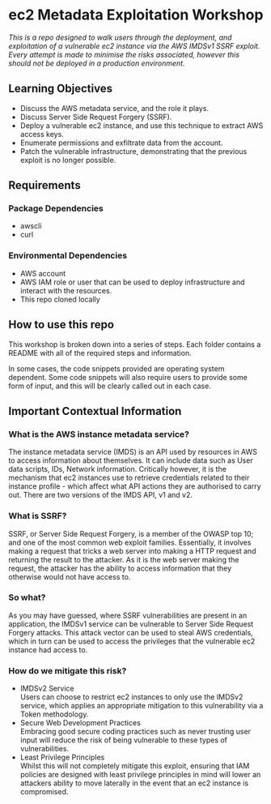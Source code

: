 # ec2 Metadata Exploitation Workshop

<i> This is a repo designed to walk users through the deployment, and exploitation of a vulnerable ec2 instance via the AWS IMDSv1 SSRF exploit.  Every attempt is made to minimise the risks associated, however this should not be deployed in a production environment. </i>

## Learning Objectives
- Discuss the AWS metadata service, and the role it plays.   
- Discuss Server Side Request Forgery (SSRF).  
- Deploy a vulnerable ec2 instance, and use this technique to extract AWS access keys.  
- Enumerate permissions and exfiltrate data from the account.  
- Patch the vulnerable infrastructure, demonstrating that the previous exploit is no longer possible.  


## Requirements
### Package Dependencies
- awscli
- curl

### Environmental Dependencies
- AWS account
- AWS IAM role or user that can be used to deploy infrastructure and interact with the resources. 
- This repo cloned locally


## How to use this repo
This workshop is broken down into a series of steps.  Each folder contains a README with all of the required steps and information.

In some cases, the code snippets provided are operating system dependent.  Some code snippets will also require users to provide some form of input, and this will be clearly called out in each case. 


## Important Contextual Information 

### What is the AWS instance metadata service?
The instance metadata service (IMDS) is an API used by resources in AWS to access information about themselves.  It can include data such as User data scripts, IDs, Network information.  Critically however, it is the mechanism that ec2 instances use to retrieve credentials related to their instance profile - which affect what API actions they are authorised to carry out.  There are two versions of the IMDS API, v1 and v2.  

### What is SSRF?
SSRF, or Server Side Request Forgery, is a member of the OWASP top 10; and one of the most common web exploit families.  Essentially, it involves making a request that tricks a web server into making a HTTP request and returning the result to the attacker.  As it is the web server making the request, the attacker has the ability to access information that they otherwise would not have access to.

### So what?
As you may have guessed, where SSRF vulnerabilities are present in an application, the IMDSv1 service can be vulnerable to Server Side Request Forgery attacks.  This attack vector can be used to steal AWS credentials, which in turn can be used to access the privileges that the vulnerable ec2 instance had access to.

### How do we mitigate this risk?
- IMDSv2 Service  
Users can choose to restrict ec2 instances to only use the IMDSv2 service, which applies an appropriate mitigation to this vulnerability via a Token methodology.  
- Secure Web Development Practices  
Embracing good secure coding practices such as never trusting user input will reduce the risk of being vulnerable to these types of vulnerabilities.
- Least Privilege Principles  
Whilst this will not completely mitigate this exploit, ensuring that IAM policies are designed with least privilege principles in mind will lower an attackers ability to move laterally in the event that an ec2 instance is compromised.